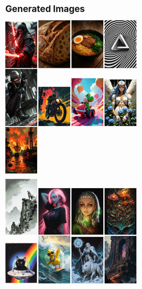 # Generated Images



<img src="2025_09_20_01_thumb.webp" width="100"/> <img src="2025_09_20_02_thumb.webp" width="100"/> <img src="2025_09_20_03_thumb.webp" width="100"/> <img src="2025_09_20_04_thumb.webp" width="100"/> <img src="2025_09_20_05_thumb.webp" width="100"/> <img src="2025_09_20_06_thumb.webp" width="100"/> <img src="2025_09_20_07_thumb.webp" width="100"/> <img src="2025_09_20_08_thumb.webp" width="100"/> <img src="2025_09_20_09_thumb.webp" width="100"/>

<img src="2025_09_20_10_thumb.webp" width="100"/> <img src="2025_09_20_11_thumb.webp" width="100"/> <img src="2025_09_20_12_thumb.webp" width="100"/> <img src="2025_09_20_13_thumb.webp" width="100"/> <img src="2025_09_20_14_thumb.webp" width="100"/> <img src="2025_09_20_15_thumb.webp" width="100"/> <img src="2025_09_20_16_thumb.webp" width="100"/> <img src="2025_09_20_17_thumb.webp" width="100"/>